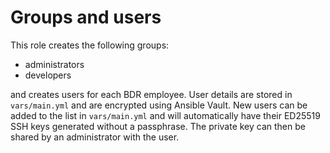 Groups and users
=====

This role creates the following groups:

- administrators
- developers

and creates users for each BDR employee.
User details are stored in `vars/main.yml` and are encrypted using Ansible Vault.
New users can be added to the list in `vars/main.yml` and will automatically have their ED25519 SSH keys generated without a passphrase.
The private key can then be shared by an administrator with the user.
